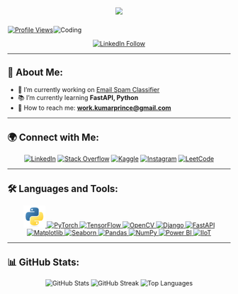 <h1 align="center">
  <img src="https://readme-typing-svg.herokuapp.com?font=Fira+Code&size=30&pause=1000&color=36BCF7&center=true&width=600&lines=%F0%9F%91%8B+Hi%2C+I'm+Prince+Kumar;A+Passionate+Data+Scientist+from+India!">
</h1>

<img align="right" alt="Coding" width="400" src="https://media.giphy.com/media/qgQUggAC3Pfv687qPC/giphy.gif">

<p align="center">
  <a href="https://github.com/princekumar72550">
    <img src="https://komarev.com/ghpvc/?username=princekumar72550&label=🔥+Profile+Views&color=ff69b4&style=for-the-badge" alt="Profile Views" />
  </a>
</p>

<p align="center">
  <a href="https://www.linkedin.com/in/prince-kumar-5b3418258/" target="_blank">
    <img src="https://img.shields.io/badge/Follow%20on-LinkedIn-0077B5?style=for-the-badge&logo=linkedin&logoColor=white" alt="LinkedIn Follow" />
  </a>
</p>

---

## 🚀 About Me:
- 🔬 I’m currently working on [Email Spam Classifier](https://github.com/princekumar72550/Email-Spam-Classifier)
- 📚 I’m currently learning **FastAPI, Python**
- 💌 How to reach me: **work.kumarprince@gmail.com**

---

## 🌍 Connect with Me:
<p align="center">
<a href="https://www.linkedin.com/in/prince-kumar-5b3418258/" target="_blank"><img align="center" src="https://raw.githubusercontent.com/rahuldkjain/github-profile-readme-generator/master/src/images/icons/Social/linked-in-alt.svg" alt="LinkedIn" height="40" width="50" /></a>
<a href="https://stackoverflow.com/users/25184213/prince-kumar" target="_blank"><img align="center" src="https://raw.githubusercontent.com/rahuldkjain/github-profile-readme-generator/master/src/images/icons/Social/stack-overflow.svg" alt="Stack Overflow" height="40" width="50" /></a>
<a href="https://www.kaggle.com/princekumar2694" target="_blank"><img align="center" src="https://raw.githubusercontent.com/rahuldkjain/github-profile-readme-generator/master/src/images/icons/Social/kaggle.svg" alt="Kaggle" height="40" width="50" /></a>
<a href="https://www.instagram.com/prince_raj_1_6/" target="_blank"><img align="center" src="https://raw.githubusercontent.com/rahuldkjain/github-profile-readme-generator/master/src/images/icons/Social/instagram.svg" alt="Instagram" height="40" width="50" /></a>
<a href="https://leetcode.com/u/princekumar6695/" target="_blank"><img align="center" src="https://raw.githubusercontent.com/rahuldkjain/github-profile-readme-generator/master/src/images/icons/Social/leet-code.svg" alt="LeetCode" height="40" width="50" /></a>
</p>

---

## 🛠️ Languages and Tools:
<p align="center">
    <a href="https://www.python.org" target="_blank"> <img src="https://raw.githubusercontent.com/devicons/devicon/master/icons/python/python-original.svg" alt="Python" width="50" height="50"/> </a>
    <a href="https://pytorch.org/" target="_blank"> <img src="https://www.vectorlogo.zone/logos/pytorch/pytorch-icon.svg" alt="PyTorch" width="50" height="50"/> </a>
    <a href="https://www.tensorflow.org" target="_blank"> <img src="https://www.vectorlogo.zone/logos/tensorflow/tensorflow-icon.svg" alt="TensorFlow" width="50" height="50"/> </a>
    <a href="https://opencv.org/" target="_blank"> <img src="https://www.vectorlogo.zone/logos/opencv/opencv-icon.svg" alt="OpenCV" width="50" height="50"/> </a>
    <a href="https://www.djangoproject.com/" target="_blank"> <img src="https://cdn.worldvectorlogo.com/logos/django.svg" alt="Django" width="50" height="50"/> </a>
    <a href="https://fastapi.tiangolo.com/" target="_blank"> <img src="https://cdn.worldvectorlogo.com/logos/fastapi.svg" alt="FastAPI" width="50" height="50"/> </a>
    <a href="https://matplotlib.org/" target="_blank"> <img src="https://upload.wikimedia.org/wikipedia/commons/8/84/Matplotlib_icon.svg" alt="Matplotlib" width="50" height="50"/> </a>
    <a href="https://seaborn.pydata.org/" target="_blank"> <img src="https://seaborn.pydata.org/_images/logo-mark-lightbg.svg" alt="Seaborn" width="50" height="50"/> </a>
    <a href="https://pandas.pydata.org/" target="_blank"> <img src="https://upload.wikimedia.org/wikipedia/commons/e/ed/Pandas_logo.svg" alt="Pandas" width="50" height="50"/> </a>
    <a href="https://numpy.org/" target="_blank"> <img src="https://upload.wikimedia.org/wikipedia/commons/3/31/NumPy_logo_2020.svg" alt="NumPy" width="50" height="50"/> </a>
    <a href="https://powerbi.microsoft.com/" target="_blank"> <img src="https://upload.wikimedia.org/wikipedia/commons/c/cf/New_Power_BI_Logo.svg" alt="Power BI" width="50" height="50"/> </a>
    <a href="https://www.iiconsortium.org/" target="_blank"> <img src="https://upload.wikimedia.org/wikipedia/commons/2/23/Industrial_Internet_Consortium_logo.svg" alt="IIoT" width="50" height="50"/> </a>
</p>


---

## 📊 GitHub Stats:
<p align="center">
<img src="https://github-readme-stats.vercel.app/api?username=princekumar72550&show_icons=true&theme=radical" alt="GitHub Stats" />
<img src="https://github-readme-streak-stats.herokuapp.com/?user=princekumar72550&theme=radical" alt="GitHub Streak" />
<img src="https://github-readme-stats.vercel.app/api/top-langs?username=princekumar72550&show_icons=true&locale=en&layout=compact&theme=radical" alt="Top Languages" />
</p>

